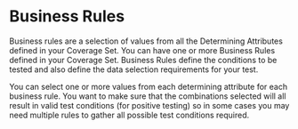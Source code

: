 # Business Rules

Business rules are a selection of values from all the Determining Attributes defined in your Coverage Set. You can have one or more Business Rules defined in your Coverage Set. Business Rules define the conditions to be tested and also define the data selection requirements for your test.

You can select one or more values from each determining attribute for each business rule. You want to make sure that the combinations selected will all result in valid test conditions (for positive testing) so in some cases you may need multiple rules to gather all possible test conditions required.
